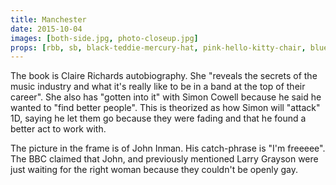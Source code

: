 ```yaml
---
title: Manchester
date: 2015-10-04
images: [both-side.jpg, photo-closeup.jpg]
props: [rbb, sb, black-teddie-mercury-hat, pink-hello-kitty-chair, blue-happy-sticker, green-happy-sticker, bondage-gear, aviators, picture-frame, reading-glasses, john-inman, claire-richards, book, leather-chaps, harley-jacket, studded-black-choker]
---
```

The book is Claire Richards autobiography. She "reveals the secrets of the music industry and what it's really like to be in a band at the top of their career". She also has "gotten into it" with Simon Cowell because he said he wanted to "find better people". This is theorized as how Simon will "attack" 1D, saying he let them go because they were fading and that he found a better act to work with.

The picture in the frame is of John Inman. His catch-phrase is "I'm freeeee". The BBC claimed that John, and previously mentioned Larry Grayson were just waiting for the right woman because they couldn't be openly gay.
